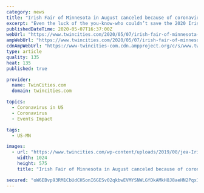 ```yaml
---
category: news
title: "Irish Fair of Minnesota in August canceled because of coronavirus"
excerpt: "Even the luck of the you-know-who couldn’t save the 2020 Irish Fair of Minnesota, which was scheduled for August on St. Paul’s Harriet Island. Organizers announced Thursday morning"
publishedDateTime: 2020-05-07T16:37:00Z
webUrl: "https://www.twincities.com/2020/05/07/irish-fair-of-minnesota-in-august-canceled-because-of-coronavirus/"
ampWebUrl: "https://www.twincities.com/2020/05/07/irish-fair-of-minnesota-in-august-canceled-because-of-coronavirus/amp/"
cdnAmpWebUrl: "https://www-twincities-com.cdn.ampproject.org/c/s/www.twincities.com/2020/05/07/irish-fair-of-minnesota-in-august-canceled-because-of-coronavirus/amp/"
type: article
quality: 135
heat: 135
published: true

provider:
  name: TwinCities.com
  domain: twincities.com

topics:
  - Coronavirus in US
  - Coronavirus
  - Events Impact

tags:
  - US-MN

images:
  - url: "https://www.twincities.com/wp-content/uploads/2019/08/jea-Irish-Fair12.jpg?w=1024&h=576"
    width: 1024
    height: 575
    title: "Irish Fair of Minnesota in August canceled because of coronavirus"

secured: "oW6EBvp93RM1CbUdCHSonI6GESv02qkbwEVMYSNWLGfDkAMkH8J8aeHN2Pqx1mgKyUOFn+mvVwZpvN7bVJ+50xJP83X9pa3aiU2bjSMJ5Ofy1cPdv8VYHc7FpIeME9pw270L0Wf4yyCb9gE1Cg0omWnliF7LSM2Ol3L3LGSeGJODyG2VensLD1znu+I6lkPddsYyKuKLA1kAElrGjItVEBTdQcP/ryAL197WLw++rxEn91lpZ3OseL34GlLamemX6mAYK5K00FLgx5ogb7wqADdEVa6A7l6cJMP10iP5LjqxGCCA+uKIql8u/MXNofU0wxfxvPFbIUlijnWfzpXdFVNnBs6KcMt2ZSYmHT0SRZ1kCKRdc63STHitIyBEoXOABo3aguhLhanI9iuGijtMIclv++9LaaAaKkRw+NWxQR9UegtOeJjTQ2E/K4EDFgbQbQWRr+8UO+MFtgmEQh6dSBRWKxEJCPGrfTW63oZvA1k=;jB0CI7AN+xrHhaqIPX0ilg=="
---
```


